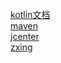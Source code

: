 [kotlin文档](http://www.kotlincn.net/docs/) <br>
[maven](https://repo1.maven.org) <br>
[jcenter](https://jcenter.bintray.com/) <br>
[zxing](https://repo1.maven.org/maven2/com/google/zxing/android-core/3.3.0/)
